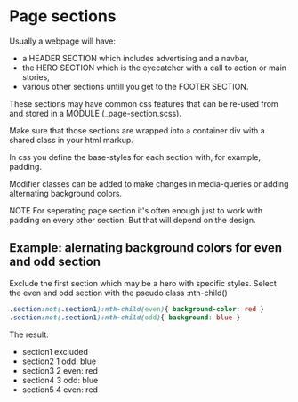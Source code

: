# Page sections
Usually a webpage will have:
- a HEADER SECTION which includes advertising and a navbar, 
- the HERO SECTION which is the eyecatcher with a call to action or main stories,
- various other sections untill you get to the FOOTER SECTION.

These sections may have common css features that can be re-used from and stored in a MODULE (_page-section.scss).

Make sure that those sections are wrapped into a container div with a shared class in your html markup.

In css you define the base-styles for each section with, for example, padding.

Modifier classes can be added to make changes in media-queries or adding alternating background colors.

NOTE
For seperating page section it's often enough just to work with padding on every other section. But that will depend on the design.

## Example: alernating background colors for even and odd section
Exclude the first section which may be a hero with specific styles. Select the even and odd section with the pseudo class :nth-child()
```CSS
.section:not(.section1):nth-child(even){ background-color: red }
.section:not(.section1):nth-child(odd){ background: blue }
```
The result:
- section1 excluded
- section2 1 odd: blue
- section3 2 even: red
- section4 3 odd: blue
- section5 4 even: red